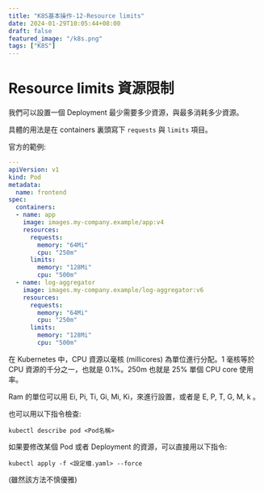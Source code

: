 ```yaml
---
title: "K8S基本操作-12-Resource limits"
date: 2024-01-29T10:05:44+08:00
draft: false
featured_image: "/k8s.png"
tags: ["K8S"]
---
```


# Resource limits 資源限制

我們可以設置一個 Deployment 最少需要多少資源，與最多消耗多少資源。

具體的用法是在 containers 裏頭寫下 `requests` 與 `limits` 項目。

官方的範例:

```yaml
---
apiVersion: v1
kind: Pod
metadata:
  name: frontend
spec:
  containers:
  - name: app
    image: images.my-company.example/app:v4
    resources:
      requests:
        memory: "64Mi"
        cpu: "250m"
      limits:
        memory: "128Mi"
        cpu: "500m"
  - name: log-aggregator
    image: images.my-company.example/log-aggregator:v6
    resources:
      requests:
        memory: "64Mi"
        cpu: "250m"
      limits:
        memory: "128Mi"
        cpu: "500m"
```

在 Kubernetes 中，CPU 資源以毫核 (millicores) 為單位進行分配。1 毫核等於 CPU 資源的千分之一，也就是 0.1%。250m 也就是 25% 單個 CPU core 使用率。

Ram 的單位可以用 Ei, Pi, Ti, Gi, Mi, Ki，來進行設置，或者是 E, P, T, G, M, k 。

也可以用以下指令檢查:

```
kubectl describe pod <Pod名稱>
```

如果要修改某個 Pod 或者 Deployment 的資源，可以直接用以下指令:

```
kubectl apply -f <設定檔.yaml> --force
```

(雖然該方法不慎優雅)